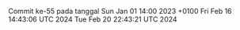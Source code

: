 Commit ke-55 pada tanggal Sun Jan 01 14:00 2023 +0100
Fri Feb 16 14:43:06 UTC 2024
Tue Feb 20 22:43:21 UTC 2024
